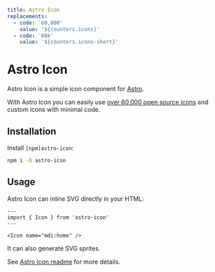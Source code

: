 ```yaml
title: Astro Icon
replacements:
  - code: '60,000'
    value: '${counters.icons}'
  - code: '60k'
    value: '${counters.icons-short}'
```

# Astro Icon

Astro Icon is a simple icon component for [Astro](https://astro.build/).

With Astro Icon you can easily use [over 60,000 open source icons](/docs/icons/icon-data.md) and custom icons with minimal code.

## Installation

Install `[npm]astro-icon`:

```sh
npm i -D astro-icon
```

## Usage

Astro Icon can inline SVG directly in your HTML:

```astro
---
import { Icon } from 'astro-icon'
---

<Icon name="mdi:home" />
```

It can also generate SVG sprites.

See [Astro Icon readme](https://github.com/natemoo-re/astro-icon) for more details.
